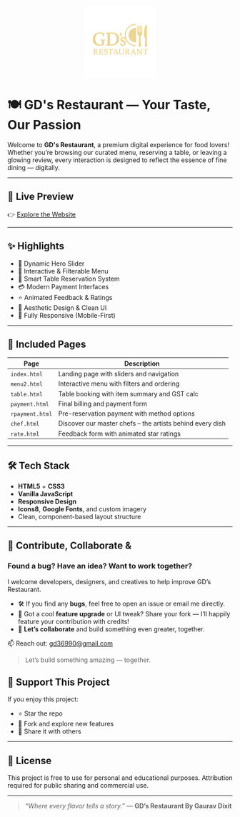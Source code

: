 <p align="center">
  <img src="assets/images/logo.png" alt="GD's Restaurant Logo" width="160"/>
</p>

# 🍽️ GD's Restaurant — Your Taste, Our Passion

Welcome to **GD's Restaurant**, a premium digital experience for food lovers! Whether you’re browsing our curated menu, reserving a table, or leaving a glowing review, every interaction is designed to reflect the essence of fine dining — digitally.

---

## 🔗 Live Preview

👉 [Explore the Website](https://gaurav-dixit35.github.io/gd-Restaurant/)

---

## ✨ Highlights

- 🎥 Dynamic Hero Slider  
- 🧾 Interactive & Filterable Menu  
- 📅 Smart Table Reservation System  
- 💳 Modern Payment Interfaces  
- ⭐ Animated Feedback & Ratings  
- 🎨 Aesthetic Design & Clean UI  
- 📱 Fully Responsive (Mobile-First)

---

## 📂 Included Pages

| Page           | Description                                      |
|----------------|--------------------------------------------------|
| `index.html`   | Landing page with sliders and navigation         |
| `menu2.html`   | Interactive menu with filters and ordering       |
| `table.html`   | Table booking with item summary and GST calc     |
| `payment.html` | Final billing and payment form                   |
| `rpayment.html`| Pre-reservation payment with method options      |
| `chef.html`      | Discover our master chefs – the artists behind every dish |
| `rate.html`    | Feedback form with animated star ratings         |

---

## 🛠️ Tech Stack

- **HTML5** + **CSS3**
- **Vanilla JavaScript**
- **Responsive Design**
- **Icons8**, **Google Fonts**, and custom imagery
- Clean, component-based layout structure

---

## 🤝 Contribute, Collaborate & 

### Found a bug? Have an idea? Want to work together?

I welcome developers, designers, and creatives to help improve GD’s Restaurant.

- 🛠 If you find any **bugs**, feel free to open an issue or email me directly.
- 🚀 Got a cool **feature upgrade** or UI tweak? Share your fork — I’ll happily feature your contribution with credits!
- 🤝 **Let’s collaborate** and build something even greater, together.

📫 Reach out: [gd36990@gmail.com](mailto:gd36990@gmail.com)

> Let’s build something amazing — together.


## 🌟 Support This Project

If you enjoy this project:

- ⭐ Star the repo  
- 🍴 Fork and explore new features  
- 💬 Share it with others  

---

## 📜 License

This project is free to use for personal and educational purposes. Attribution required for public sharing and commercial use.

---

> _“Where every flavor tells a story.”_ — **GD’s Restaurant By Gaurav Dixit**
